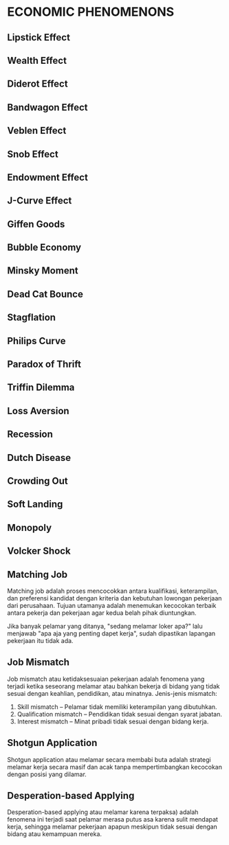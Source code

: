 # ECONOMIC PHENOMENONS

## Lipstick Effect

## Wealth Effect

## Diderot Effect

## Bandwagon Effect

## Veblen Effect

## Snob Effect

## Endowment Effect

## J-Curve Effect

## Giffen Goods

## Bubble Economy

## Minsky Moment

## Dead Cat Bounce

## Stagflation

## Philips Curve

## Paradox of Thrift

## Triffin Dilemma

## Loss Aversion

## Recession

## Dutch Disease

## Crowding Out

## Soft Landing

## Monopoly

## Volcker Shock

## Matching Job

Matching job adalah proses mencocokkan antara kualifikasi, keterampilan, dan preferensi kandidat dengan kriteria dan kebutuhan lowongan pekerjaan dari perusahaan. Tujuan utamanya adalah menemukan kecocokan terbaik antara pekerja dan pekerjaan agar kedua belah pihak diuntungkan.

Jika banyak pelamar yang ditanya, "sedang melamar loker apa?" lalu menjawab "apa aja yang penting dapet kerja", sudah dipastikan lapangan pekerjaan itu tidak ada.

## Job Mismatch

Job mismatch atau ketidaksesuaian pekerjaan adalah fenomena yang terjadi ketika seseorang melamar atau bahkan bekerja di bidang yang tidak sesuai dengan keahlian, pendidikan, atau minatnya.
Jenis-jenis mismatch:
1. Skill mismatch – Pelamar tidak memiliki keterampilan yang dibutuhkan.
2. Qualification mismatch – Pendidikan tidak sesuai dengan syarat jabatan.
3. Interest mismatch – Minat pribadi tidak sesuai dengan bidang kerja.

## Shotgun Application

Shotgun application atau melamar secara membabi buta adalah strategi melamar kerja secara masif dan acak tanpa mempertimbangkan kecocokan dengan posisi yang dilamar.

## Desperation-based Applying

Desperation-based applying atau melamar karena terpaksa) adalah fenomena ini terjadi saat pelamar merasa putus asa karena sulit mendapat kerja, sehingga melamar pekerjaan apapun meskipun tidak sesuai dengan bidang atau kemampuan mereka.